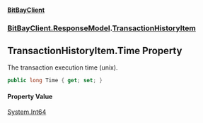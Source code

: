 #### [BitBayClient](./index.md 'index')
### [BitBayClient.ResponseModel](./BitBayClient-ResponseModel.md 'BitBayClient.ResponseModel').[TransactionHistoryItem](./BitBayClient-ResponseModel-TransactionHistoryItem.md 'BitBayClient.ResponseModel.TransactionHistoryItem')
## TransactionHistoryItem.Time Property
The transaction execution time (unix).  
```csharp
public long Time { get; set; }
```
#### Property Value
[System.Int64](https://docs.microsoft.com/en-us/dotnet/api/System.Int64 'System.Int64')  
